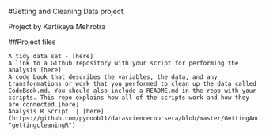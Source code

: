 

#Getting and Cleaning Data project

Project by Kartikeya Mehrotra

##Project files

    A tidy data set - [here]
    A link to a Github repository with your script for performing the analysis [here]
    A code book that describes the variables, the data, and any transformations or work that you performed to clean up the data called CodeBook.md. You should also include a README.md in the repo with your scripts. This repo explains how all of the scripts work and how they are connected.[here]
    Analysis R Script  | [here](https://github.com/pynoob11/datasciencecoursera/blob/master/GettingAndCleaning/gettingcleaning.R "gettingcleaningR")


